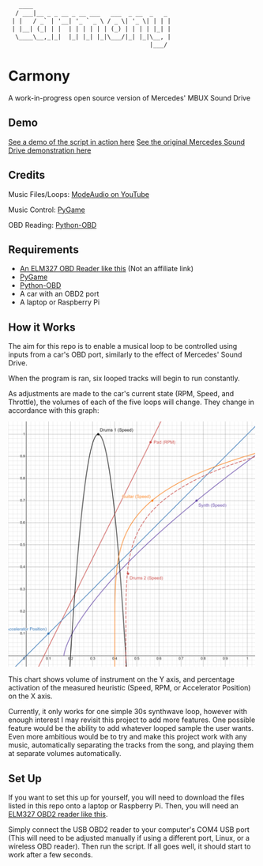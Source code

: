 ```
   ____                                       
  / ___|__ _ _ __ _ __ ___   ___  _ __  _   _ 
 | |   / _` | '__| '_ ` _ \ / _ \| '_ \| | | |
 | |__| (_| | |  | | | | | | (_) | | | | |_| |
  \____\__,_|_|  |_| |_| |_|\___/|_| |_|\__, |
                                        |___/
```

# Carmony
A work-in-progress open source version of Mercedes' MBUX Sound Drive

## Demo
[See a demo of the script in action here](https://www.youtube.com/watch?v=vxGZE5MImc0)
[See the original Mercedes Sound Drive demonstration here](https://www.youtube.com/shorts/NfBV0JRV3dU)

## Credits
Music Files/Loops: [ModeAudio on YouTube](https://www.youtube.com/watch?v=8b_Mv0cUEsc)

Music Control: [PyGame](https://github.com/pygame/pygame)

OBD Reading: [Python-OBD](https://python-obd.readthedocs.io/en/latest/)

## Requirements

- [An ELM327 OBD Reader like this](https://www.amazon.co.uk/dp/B07MQ8GHG3?psc=1&ref=ppx_yo2ov_dt_b_product_details) (Not an affiliate link)
- [PyGame](https://github.com/pygame/pygame)
- [Python-OBD](https://python-obd.readthedocs.io/en/latest/)
- A car with an OBD2 port
- A laptop or Raspberry Pi

## How it Works
The aim for this repo is to enable a musical loop to be controlled using inputs from a car's OBD port, similarly to the effect of Mercedes' Sound Drive.

When the program is ran, six looped tracks will begin to run constantly. 

As adjustments are made to the car's current state (RPM, Speed, and Throttle), the volumes of each of the five loops will change. They change in accordance with this graph:

<img src="github-images/volume-curves.png" style="width:500px">

This chart shows volume of instrument on the Y axis, and percentage activation of the measured heuristic (Speed, RPM, or Accelerator Position) on the X axis.

Currently, it only works for one simple 30s synthwave loop, however with enough interest I may revisit this project to add more features. One possible feature would be the ability to add whatever looped sample the user wants. Even more ambitious would be to try and make this project work with any music, automatically separating the tracks from the song, and playing them at separate volumes automatically.

## Set Up

If you want to set this up for yourself, you will need to download the files listed in this repo onto a laptop or Raspberry Pi. Then, you will need an [ELM327 OBD2 reader like this](https://www.amazon.co.uk/dp/B07MQ8GHG3?psc=1&ref=ppx_yo2ov_dt_b_product_details).  

Simply connect the USB OBD2 reader to your computer's COM4 USB port (This will need to be adjusted manually if using a different port, Linux, or a wireless OBD reader). Then run the script. If all goes well, it should start to work after a few seconds.